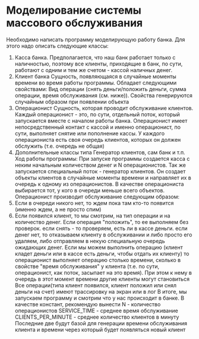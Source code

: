# Моделирование системы массового обслуживания
Необходимо написать программу моделирующую работу банка. Для этого надо описать следующие классы:
1. Касса банка.
Предполагается, что наш банк работает только с наличностью, поэтому все клиенты, приходящие в банк, по сути, работают с одним и тем же счетом - кассой наличных денег.
2. Клиент банка
Сущность, появляющаяся в случайные моменты времени во время работы программы. Обладает следующими свойствами: Вид операции (снять деньги/положить деньги, сумма операции, время обслуживания (см. ниже)). Свойства генерируются случайным образом при появлении объекта
3. Операционист
Сущность, которая проводит обслуживание клиентов. Каждый операционист - это, по сути, отдельный поток, который запускается вместе с началом работы банка. Операционист имеет непосредственный контакт с кассой и именно операционист, по сути, выполняет снятие или пополнение кассы. У каждого операциониста есть своя очередь клиентов, которых он должен обслужить (т.е. очередь не общая)
4. Дополнительные классы типа Генератор клиентов, сам банк и т.п.
Ход работы программы:
При запуске программы создается касса с неким начальным количеством денег и N операционистов. Так же запускается специальный поток - генератор клиентов. Он создает объекты клиентов в случайные моменты времени и направляет их в очередь к одному из операционистов. В качестве операциониста выбирается тот, у кого в очереди меньше всего объектов.
Операционист производит обслуживание следующим образом:
1. Если в очереди никого нет, то ждем пока там кто-то появится (именно ждем, а не просто спим)
2. Если появился клиент, то мы смотрим, на тип операции и на количество денег. Если операция "положить", то ее выполняем без проверок. если снять - то проверяем, есть ли в кассе деньги. если денег нет, то отказываем клиенту в обслуживании и либо просто его удаляем, либо отправляем в некую специальную очередь ожидающих денег. Если мы можем выполнить операцию (клиент кладет деньги или в кассе есть деньги, чтобы отдать их клиенту) то операционист выполняет операцию столько времени, сколько в свойстве "время обслуживания" у клиента (т.е. по сути, операционист, как поток, засыпает на это время). При этом к нему в очередь в этот момент времени другие клиенты могут становиться
Все операции(типа клиент появился, клиент положил или снял деньги на счет) имеют трассировку на экран или в лог
В итоге, мы запускаем программу и смотрим что у нас происходит в банке.
В качестве констант, рекомендую вынести
N - количество операционистов
SERVICE_TIME - среднее время обслуживание
CLIENTS_PER_MINUTE - среднее количество клиентов в минуту
Последние две будут базой для генерации времени обслуживания клиента и времени через который будет появляться новый клиент
